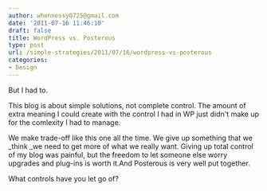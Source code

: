 ```yaml
---
author: whennessy0725@gmail.com
date: '2011-07-16 11:46:10'
draft: false
title: WordPress vs. Posterous
type: post
url: /simple-strategies/2011/07/16/wordpress-vs-posterous
categories:
- Design
---
```








But I had to.




This blog is about simple solutions, not complete control. The amount of extra meaning I could create with the control I had in WP just didn't make up for the comlexity I had to manage.




We make trade-off like this one all the time. We give up something that we _think _we need to get more of what we really want. Giving up total control of my blog was painful, but the freedom to let someone else worry upgrades and plug-ins is worth it.And Posterous is very well put together.




What controls have you let go of?






